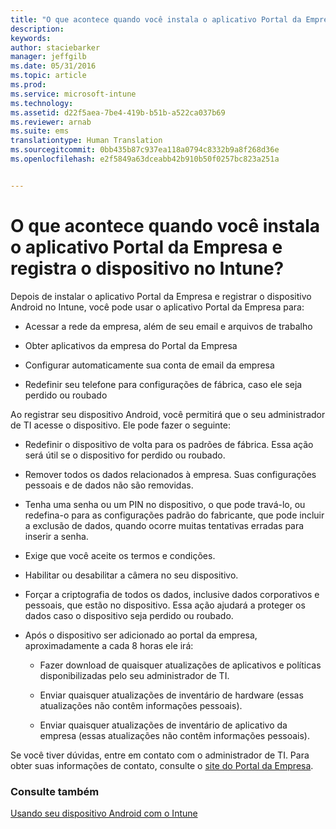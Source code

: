 ```yaml
---
title: "O que acontece quando você instala o aplicativo Portal da Empresa e registra o dispositivo no Intune? | Microsoft Intune"
description: 
keywords: 
author: staciebarker
manager: jeffgilb
ms.date: 05/31/2016
ms.topic: article
ms.prod: 
ms.service: microsoft-intune
ms.technology: 
ms.assetid: d22f5aea-7be4-419b-b51b-a522ca037b69
ms.reviewer: arnab
ms.suite: ems
translationtype: Human Translation
ms.sourcegitcommit: 0bb435b87c937ea118a0794c8332b9a8f268d36e
ms.openlocfilehash: e2f5849a63dceabb42b910b50f0257bc823a251a


---
```



# O que acontece quando você instala o aplicativo Portal da Empresa e registra o dispositivo no Intune?

Depois de instalar o aplicativo Portal da Empresa e registrar o dispositivo Android no Intune, você pode usar o aplicativo Portal da Empresa para:

-   Acessar a rede da empresa, além de seu email e arquivos de trabalho

-   Obter aplicativos da empresa do Portal da Empresa

-   Configurar automaticamente sua conta de email da empresa

-   Redefinir seu telefone para configurações de fábrica, caso ele seja perdido ou roubado

Ao registrar seu dispositivo Android, você permitirá que o seu administrador de TI acesse o dispositivo. Ele pode fazer o seguinte:

-   Redefinir o dispositivo de volta para os padrões de fábrica. Essa ação será útil se o dispositivo for perdido ou roubado.

-   Remover todos os dados relacionados à empresa. Suas configurações pessoais e de dados não são removidas.

-   Tenha uma senha ou um PIN no dispositivo, o que pode travá-lo, ou redefina-o para as configurações padrão do fabricante, que pode incluir a exclusão de dados, quando ocorre muitas tentativas erradas para inserir a senha.

-   Exige que você aceite os termos e condições.

-   Habilitar ou desabilitar a câmera no seu dispositivo.

-   Forçar a criptografia de todos os dados, inclusive dados corporativos e pessoais, que estão no dispositivo. Essa ação ajudará a proteger os dados caso o dispositivo seja perdido ou roubado.

-   Após o dispositivo ser adicionado ao portal da empresa, aproximadamente a cada 8 horas ele irá:

    -   Fazer download de quaisquer atualizações de aplicativos e políticas disponibilizadas pelo seu administrador de TI.

    -   Enviar quaisquer atualizações de inventário de hardware (essas atualizações não contêm informações pessoais).

    -   Enviar quaisquer atualizações de inventário de aplicativo da empresa (essas atualizações não contêm informações pessoais).

Se você tiver dúvidas, entre em contato com o administrador de TI. Para obter suas informações de contato, consulte o [site do Portal da Empresa](http://portal.manage.microsoft.com).

### Consulte também
[Usando seu dispositivo Android com o Intune](using-your-android-device-with-intune.md)


<!--HONumber=Jun16_HO4-->


